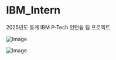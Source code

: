 # IBM_Intern

2025년도 동계 IBM P-Tech 인턴쉽 팀 프로젝트

![Image](https://github.com/user-attachments/assets/259d10b5-92f7-4cc1-af7b-f8f315880c93)

![Image](https://github.com/user-attachments/assets/f1730660-16aa-41cd-a5c6-da7614ca9c6d)
